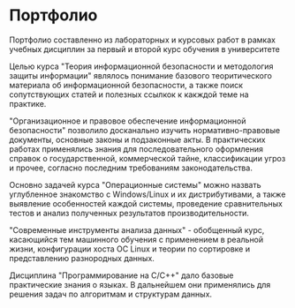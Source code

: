 # Портфолио
Портфолио составленно из лабораторных и курсовых работ в рамках учебных дисциплин за первый и второй курс обучения в университете

Целью курса "Теория информационной безопасности и методология защиты информации" являлось понимание базового теоритического материала об информационной безопасности, а также поиск сопутствующих статей и полезных ссылкок к какждой теме на практике.

"Организационное и правовое обеспечение информационной безопасности" позволило досканально изучить нормативно-правовые документы, основные законы и подзаконные акты. В практических работах применялись знания для последовательного оформления справок о государственной, коммерческой тайне, классификации угроз и прочее, согласно последним требованиям законодательства.

Основно задачей курса "Операционные системы" можно назвать углубленное знакомство с Windows/Linux и их дистрибутивами, а также выявление особенностей каждой системы, проведение сравнительных тестов и анализ полученных результатов производительности. 

"Современные инструменты анализа данных" - обобщенный курс, касающийся тем машинного обучения с применением в реальной жизни, конфигурации хоста ОС Linux и теории по сортировке и представлению разнородных данных.

Дисциплина "Программирование на С/С++" дало базовые практические знания о языках. В дальнейшем они применялись для решения задач по алгоритмам и структурам данных.
